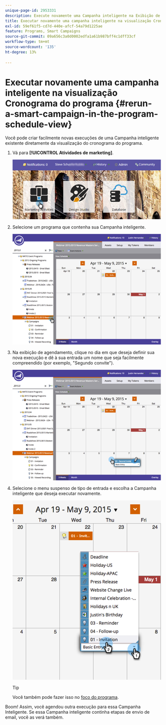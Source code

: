 ```yaml
---
unique-page-id: 2953331
description: Execute novamente uma Campanha inteligente na Exibição de programação - Documentação do Marketo - Documentação do produto
title: Executar novamente uma campanha inteligente na visualização Cronograma do programa
exl-id: 59ef61f5-cd7d-440e-afcf-54a79d1225ae
feature: Programs, Smart Campaigns
source-git-commit: 09a656c3a0d0002edfa1a61b987bff4c1dff33cf
workflow-type: tm+mt
source-wordcount: '135'
ht-degree: 13%

---
```


# Executar novamente uma campanha inteligente na visualização Cronograma do programa {#rerun-a-smart-campaign-in-the-program-schedule-view}

Você pode criar facilmente novas execuções de uma Campanha inteligente existente diretamente da visualização do cronograma do programa.

1. Vá para **[!UICONTROL Atividades de marketing]**.

   ![](assets/login-marketing-activities-3.png)

1. Selecione um programa que contenha sua Campanha inteligente.

   ![](assets/image2015-4-16-14-3a40-3a11.png)

1. Na exibição de agendamento, clique no dia em que deseja definir sua nova execução e dê à sua entrada um nome que seja facilmente compreendido (por exemplo, &quot;Segundo convite&quot;).

   ![](assets/image2015-4-16-14-3a42-3a0.png)

1. Selecione o menu suspenso de tipo de entrada e escolha a Campanha inteligente que deseja executar novamente.

   ![](assets/image2015-4-16-15-3a26-3a33.png)

   >[!TIP]
   >
   >Você também pode fazer isso no [foco do programa](/help/marketo/product-docs/core-marketo-concepts/marketing-calendar/understanding-the-calendar/understand-enable-program-focus.md).

Boom! Assim, você agendou outra execução para essa Campanha Inteligente. Se essa Campanha inteligente continha etapas de envio de email, você as verá também.
